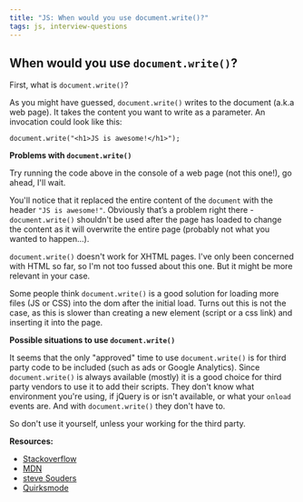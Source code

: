 ```yaml
---
title: "JS: When would you use document.write()?"
tags: js, interview-questions
---
```


## When would you use `document.write()`?

First, what is `document.write()`?

As you might have guessed, `document.write()` writes to the document (a.k.a web page). It takes the content you want to write as a parameter. An invocation could look like this:

```
document.write("<h1>JS is awesome!</h1>");
```


**Problems with `document.write()`**

Try running the code above in the console of a web page (not this one!), go ahead, I'll wait.

You'll notice that it replaced the entire content of the `document` with the header `"JS is awesome!"`. Obviously that’s a problem right there - `document.write()` shouldn't be used after the page has loaded to change the content as it will overwrite the entire page (probably not what you wanted to happen...).

`document.write()` doesn't work for XHTML pages. I've only been concerned with HTML so far, so I'm not too fussed about this one. But it might be more relevant in your case.

Some people think `document.write()` is a good solution for loading more files (JS or CSS) into the dom after the initial load. Turns out this is not the case, as this is slower than creating a new element (script or a css link) and inserting it into the page.

**Possible situations to use `document.write()`**

It seems that the only "approved" time to use `document.write()` is for third party code to be included (such as ads or Google Analytics). Since `document.write()` is always available (mostly) it is a good choice for third party vendors to use it to add their scripts. They don't know what environment you're using, if jQuery is or isn't available, or what your `onload` events are. And with `document.write()` they don't have to.

So don't use it yourself, unless your working for the third party.

**Resources:**

* [Stackoverflow](http://stackoverflow.com/questions/802854/why-is-document-write-considered-a-bad-practice)
* [MDN](https://developer.mozilla.org/en-US/docs/Web/API/document.write)
* [steve Souders](http://www.stevesouders.com/blog/2012/04/10/dont-docwrite-scripts/)
* [Quirksmode](http://www.quirksmode.org/blog/archives/2005/06/three_javascrip_1.html)









